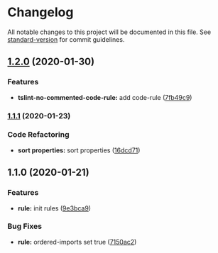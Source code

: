 # Changelog

All notable changes to this project will be documented in this file. See [standard-version](https://github.com/conventional-changelog/standard-version) for commit guidelines.

## [1.2.0](https://github.com/alanhg/tslint-recommend-rule/compare/v1.1.1...v1.2.0) (2020-01-30)


### Features

* **tslint-no-commented-code-rule:** add code-rule ([7fb49c9](https://github.com/alanhg/tslint-recommend-rule/commit/7fb49c9e5bf98e6e623b3a64075af488717a9ce4))

### [1.1.1](https://github.com/alanhg/tslint-recommend-rule/compare/v1.1.0...v1.1.1) (2020-01-23)


### Code Refactoring

* **sort properties:** sort properties ([16dcd71](https://github.com/alanhg/tslint-recommend-rule/commit/16dcd711bcdeee81effc3098d4f8d5e43cc43641))

## 1.1.0 (2020-01-21)


### Features

* **rule:** init rules ([9e3bca9](https://github.com/alanhg/tslint-recommend-rule/commit/9e3bca91a93f8240cb56e532501e7c6ca1292914))


### Bug Fixes

* **rule:** ordered-imports set true ([7150ac2](https://github.com/alanhg/tslint-recommend-rule/commit/7150ac25f27afcf69a4d686aa46d4326d2627903))
